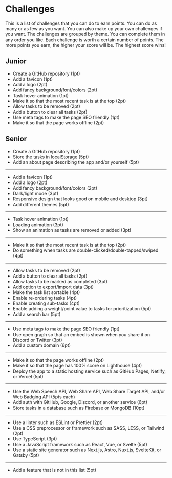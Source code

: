 # Challenges

This is a list of challenges that you can do to earn points. You can do as many or as few as you want. You can also make up your own challenges if you want. The challenges are grouped by theme. You can complete them in any order you like. Each challenge is worth a certain number of points. The more points you earn, the higher your score will be. The highest score wins!

## Junior

- Create a GitHub repository (1pt)
- Add a favicon (1pt)
- Add a logo (2pt)
- Add fancy background/font/colors (2pt)
- Task hover animation (1pt)
- Make it so that the most recent task is at the top (2pt)
- Allow tasks to be removed (2pt)
- Add a button to clear all tasks (2pt)
- Use meta tags to make the page SEO friendly (1pt)
- Make it so that the page works offline (2pt)

## Senior

- Create a GitHub repository (1pt)
- Store the tasks in localStorage (5pt)
- Add an about page describing the app and/or yourself (5pt)

---

- Add a favicon (1pt)
- Add a logo (2pt)
- Add fancy background/font/colors (2pt)
- Dark/light mode (3pt)
- Responsive design that looks good on mobile and desktop (3pt)
- Add different themes (5pt)

---

- Task hover animation (1pt)
- Loading animation (3pt)
- Show an animation as tasks are removed or added (3pt)

---

- Make it so that the most recent task is at the top (2pt)
- Do something when tasks are double-clicked/double-tapped/swiped (4pt)

---

- Allow tasks to be removed (2pt)
- Add a button to clear all tasks (2pt)
- Allow tasks to be marked as completed (3pt)
- Add option to export/import data (3pt)
- Make the task list sortable (4pt)
- Enable re-ordering tasks (4pt)
- Enable creating sub-tasks (4pt)
- Enable adding a weight/point value to tasks for prioritization (5pt)
- Add a search bar (5pt)

---

- Use meta tags to make the page SEO friendly (1pt)
- Use open graph so that an embed is shown when you share it on Discord or Twitter (3pt)
- Add a custom domain (6pt)

---

- Make it so that the page works offline (2pt)
- Make it so that the page has 100% score on Lighthouse (4pt)
- Deploy the app to a static hosting service such as GitHub Pages, Netlify, or Vercel (5pt)

---

- Use the Web Speech API, Web Share API, Web Share Target API, and/or Web Badging API (5pts each)
- Add auth with GitHub, Google, Discord, or another service (6pt)
- Store tasks in a database such as Firebase or MongoDB (10pt)

---

- Use a linter such as ESLint or Prettier (2pt)
- Use a CSS preprocessor or framework such as SASS, LESS, or Tailwind (2pt)
- Use TypeScript (3pt)
- Use a JavaScript framework such as React, Vue, or Svelte (5pt)
- Use a static site generator such as Next.js, Astro, Nuxt.js, SvelteKit, or Gatsby (5pt)

---

- Add a feature that is not in this list (5pt)
